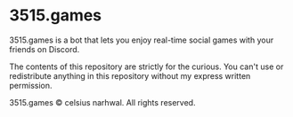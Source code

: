 # 3515.games

3515.games is a bot that lets you enjoy real-time social games with your friends on Discord.

The contents of this repository are strictly for the curious. You can't use or redistribute anything in this repository without my express written permission.

3515.games © celsius narhwal. All rights reserved.
